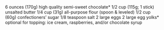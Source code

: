 6 ounces (170g) high quality semi-sweet chocolate*
1/2 cup (115g; 1 stick) unsalted butter
1/4 cup (31g) all-purpose flour (spoon & leveled)
1/2 cup (60g) confectioners’ sugar
1/8 teaspoon salt
2 large eggs
2 large egg yolks*
optional for topping: ice cream, raspberries, and/or chocolate syrup
